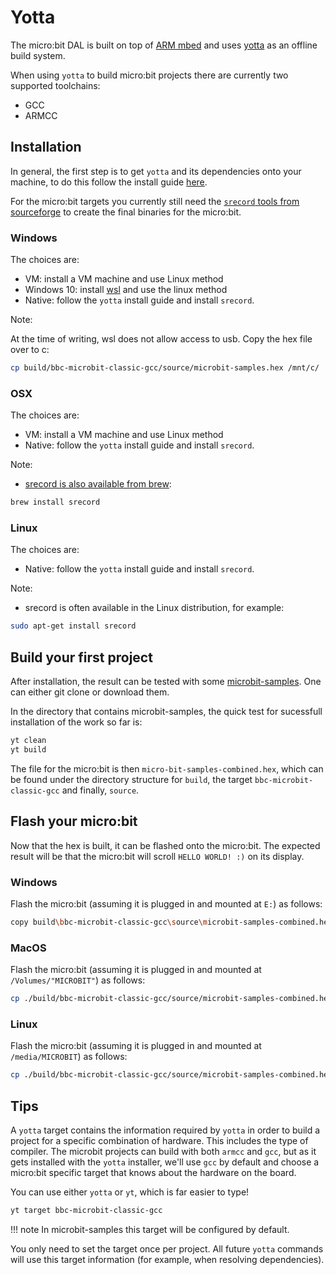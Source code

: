 # Yotta

The micro:bit DAL is built on top of [ARM mbed](http://mbed.com) and uses [yotta](http://yotta.mbed.com) as an offline build system.

When using `yotta` to build micro:bit projects there are currently two supported toolchains:

* GCC
* ARMCC

## Installation

In general, the first step is to get `yotta` and its dependencies onto your machine, to do this follow the install guide [here](http://docs.yottabuild.org/#installing).

For the micro:bit targets you currently still need the [`srecord` tools from sourceforge](http://srecord.sourceforge.net/) to create the final binaries for the micro:bit.


### Windows

The choices are:

* VM: install a VM machine and use Linux method
* Windows 10: install [wsl](https://msdn.microsoft.com/da-dk/commandline/wsl/install_guide) and use the linux method
* Native: follow the `yotta` install guide and install `srecord`.

Note:

At the time of writing, wsl does not allow access to usb. Copy the hex file over to c:

```bash
cp build/bbc-microbit-classic-gcc/source/microbit-samples.hex /mnt/c/
```

### OSX

The choices are:

* VM: install a VM machine and use Linux method
* Native: follow the `yotta` install guide and install `srecord`.

Note:

* [srecord is also available from brew](http://brew.sh/):

```bash
brew install srecord
```

### Linux

The choices are:

* Native: follow the `yotta` install guide and install `srecord`.

Note:

* srecord is often available in the Linux distribution, for example:

```bash
sudo apt-get install srecord
```

## Build your first project

After installation, the result can be tested with some [microbit-samples](https://github.com/lancaster-university/microbit-samples). One can either git clone or download them.

In the directory that contains microbit-samples, the quick test for sucessfull installation of the work so far is:

```bash
yt clean
yt build
```

The file for the micro:bit is then `micro-bit-samples-combined.hex`, which can be found under the directory structure for `build`, the target `bbc-microbit-classic-gcc` and finally, `source`.

## Flash your micro:bit

Now that the hex is built, it can be flashed onto the micro:bit.
The expected result will be that the micro:bit will scroll `HELLO WORLD! :)` on its display.

### Windows

Flash the micro:bit (assuming it is plugged in and mounted at `E:`) as follows:

```bash
copy build\bbc-microbit-classic-gcc\source\microbit-samples-combined.hex E:
```

### MacOS

Flash the micro:bit (assuming it is plugged in and mounted at `/Volumes/"MICROBIT"`) as follows:

```bash
cp ./build/bbc-microbit-classic-gcc/source/microbit-samples-combined.hex /Volumes/"MICROBIT"
```

### Linux

Flash the micro:bit (assuming it is plugged in and mounted at `/media/MICROBIT`) as follows:

```bash
cp ./build/bbc-microbit-classic-gcc/source/microbit-samples-combined.hex /media/MICROBIT
```

## Tips

A `yotta` target contains the information required by `yotta` in order to build a project for a specific combination of hardware. This includes the type of compiler. The microbit projects can build with both `armcc` and `gcc`, but as it gets installed with the `yotta` installer, we'll use `gcc` by default and choose a micro:bit specific target that knows about the hardware on the board.

You can use either `yotta` or `yt`, which is far easier to type!

```bash
yt target bbc-microbit-classic-gcc
```

!!! note
    In microbit-samples this target will be configured by default.

You only need to set the target once per project. All future `yotta` commands will use this target information (for example, when resolving dependencies).


